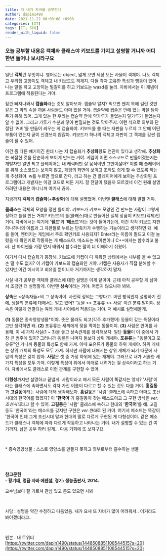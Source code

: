 ```yaml
---
title: 자 내가 자바를 공부한다
author: dapin1490
date: 2021-11-22 00:00:00 +0900
categories: [IT]
tags: [IT, 지식]
render_with_liquid: false
---
```


### 오늘 공부할 내용은 객체와 클래스야 키보드를 가지고 설명할 거니까 어디 한번 들어나 보시라구요   

-----

일단 **객체**란 무엇이냐. 영어로는 object, 넓게 보면 세상 모든 사물이 객체야. 나도 객체고 우리집 고양이도 객체고 내 키보드도 객체지. 다들 각자 고유한 특성과 행동이 있어. 나는 말을 하고 고양이는 털갈이를 하고 키보드는 wasd를 눌러. 자바에서는 이 개념이 프로그램에 적용된다는 거야.   
   
잠깐 빠져나와서 **캡슐화**라는 것도 알아보자. 캡슐약 알지? 먹으면 왠지 목에 걸린 것만 같은 그 약의 속을 까본 사람들도 아마 있을 거야. 캡슐약에 캡슐은 안에 있는 약을 담아두기 위해 있어. 그게 있는 한 우리는 캡슐약 안에 약가루가 들었는지 밀가루가 들었는지 알 수 없어. 그리고 가루가 수분과 닿아 변질되는 것도 막아주지. 이런 식으로 외부와 단절된 '커버'를 만들어 씌우는 게 캡슐화야. 키보드를 쓸 때는 자판을 누르지 그 안에 어떤 부품이 있는지 굳이 신경쓰지 않잖아. 키보드가 하나의 객체고 자판이 그 객체를 감싼 캡슐이 될 수 있어.   
   
이건 좀 다른 얘기이긴 한데 나는 저 캡슐화가 **추상화**랑도 연관이 있다고 생각해. **추상화**는 복잡한 것을 단순하게 보이게 만드는 거야. 게임이 어떤 소스코드로 만들어졌는지는 개발자만 알면 되고 플레이어는 내 캐릭터만 잘 움직이면 그만이잖아? 이럴 때 플레이어를 위해 소스코드는 보이지 않고, 게임의 화면이 보이고 조작도 쉽게 할 수 있도록 하는 게 추상화야. w를 누르면 앞으로 간다, 라고 하는 건 플레이어에게 보이는 추상화된 프로그램이고 개발자는 이걸 코드로 써둔 거지. 잘 전달이 됐을까 모르겠네 이건 원래 설명하려던 내용은 아니니까 여기서 끊자.   
   
지금까지 **객체**와 **캡슐화**(+**추상화**)에 대해 설명했어. 이번엔 **클래스**에 대해 말할 거야.   
   
**클래스**는 객체의 모양을 정한 틀이야. 키보드가 키보드 모양인 건 만드는 사람이 그렇게 정하고 틀을 만든 거지? 키보드의 틀(클래스)대로 만들어진 실제 상품이 키보드(객체)인 거야. 자바에서는 여기에 '**필드**'와 '**메소드**'라는 것이 들어가는데, 이건 각각 키보드 자판 하나하나의 이름과 그 자판들로 누르는 단축키가 수행하는 기능이라고 생각하면 돼. 예를 들어, 엔터키는 게임에서 주로 확인키로 사용되지? Enter라는 이름이 필드고 이걸 눌렀을 때 확인키로 작동하는 게 메소드야. 메소드는 파이썬이나 C++에서는 함수라고 불러. 난 파이썬을 가장 먼저 배워서 함수라는 말이 더 이해하기 쉬웠어.   
   
여기서 다시 캡슐화가 등장해. 키보드에 키캡이 다 끼워진 상태에서는 내부를 볼 수 없고 손 댈 수도 없지? 이 키캡이 키보드의 캡슐화인 거야. 키캡은 사용자가 직접 분해할 수 있지만 이건 예시이고 비유일 뿐이니까 거기까지는 생각하지 말자.   
   
사실 내가 공부한 객체와 클래스에 대한 설명은 이게 끝이야. 근데 아직 공부할 게 남아서 조금만 더 설명할게. 이번엔 **상속**이라는 거야. 어렵지 않으니까 봐봐.   
   
**상속**은 \<상속자들\>의 그 상속이야. 사전적 정의는 그렇다고. 어떤 방식인지 설명하기 전에, 생물의 분류에 대해서는 알고 있어? '동물 \>\> 포유류 \>\> 사람' 이런 분류 말이야. 상속은 이렇게 연결되는 여러 개체 사이에서 적용되는 거야. 저 예시로 설명해볼게.   
   
**(1)** 동물은 종속영양생물*이야. 뜻은 몰라도 되고(각주 추가했어) 동물이 갖는 특징이라고만 생각하면 돼. **(2)** 포유류는 새끼에게 젖을 먹이는 동물이야. **(3)** 사람은 언어를 사용해. 이 세 가지 사실(1 ~ 3)을 놓고 상속관계를 생각해보자. 일단 **동물**이 이 중에서 가장 큰 범주에 있지? 그러니까 동물은 나머지 둘보다 상위 개체야. **포유류**는 "동물이고 포유류"인 거니까 동물의 특성도 함께 가져. 이때 포유류가 동물의 하위 개체야. 하위 개체는 상위 개체의 특성도 모두 가져. 하지만 사람에 대해서는 상위 개체가 되기 때문에 사람의 특성은 갖지 않아. **사람**은 셋 중 가장 하위에 있는 개체야. 그러므로 내가 서술한 세 가지 특성을 모두 가져. 이렇게 특성이 위에서 아래로 내려가는 걸 상속이라고 하는 거야. 자바에서도 클래스로 이런 관계를 구현할 수 있어.    

**다형성**까지만 설명하고 끝낼게. 사람이라고 해서 모든 사람이 똑같지는 않지? '사람'이라는 클래스에 속하면서도 각자 가진 이름이 다르고 할 수 있는 것도 다를 거야. **홍길동**과 **고길동**이라는 사람에 대해 생각해보자. **홍길동**은 '사람' 클래스에 속하고 아마도 조선시대의 한국어를 했겠지? 이 '**한국어**'가 홍길동이 갖는 메소드이고 그 구현 방식은 *ver.조선시대*라고 할 수 있어. **고길동**은 '사람' 클래스에 속하고 현대의 '**한국어**'를 해. 고길동도 '한국어'라는 메소드를 갖지만 구현은 *ver.현대*로 된 거야. 여기서 메소드는 똑같이 '한국어'인데 그게 조선시대 말과 현대의 말로 다르게 구현된 게 다형성이야. 같은 메소드가 클래스나 객체에 따라 다르게 작동하고 나타나는 거야. 내가 설명할 수 있는 건 여기까지. 남은 공부 하러 갈게... 다음 기회에 또 보자구요.   
   
<br/>   
   
\* 종속영양생물 : 스스로 영양소를 만들지 못하고 외부로부터 흡수하는 생물   
   
<br/><br/>   
   
**참고문헌**   
**- 황기태, 명품 자바 에센셜, 경기: 생능출판사, 2014.**   
   
교수님보다 잘 가르쳐 관심 있고 돈도 있으면 사봐   
   
<br/>   
   
사담 : 설명을 약간 수정하고 다듬었음. 내가 요새 또 자바가 많이 어려워서.. 이거라도 봐야겠더라고..   
   
<br/>   
   
원본 : 내 트위터   
[https://twitter.com/dapin1490/status/1448508851108544515?s=20](https://twitter.com/dapin1490/status/1448508851108544515?s=20)    